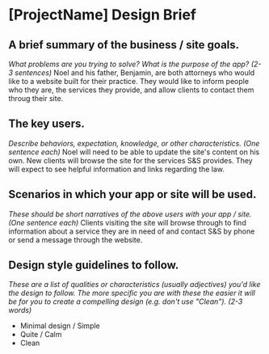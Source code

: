 # [ProjectName] Design Brief

## A brief summary of the business / site goals.
*What problems are you trying to solve? What is the purpose of the app? (2-3 sentences)*
Noel and his father, Benjamin, are both attorneys who would like to a website built for their practice.
They would like to inform people who they are, the services they provide, and allow clients to contact them throug their site.

## The key users.
*Describe behaviors, expectation, knowledge, or other characteristics. (One sentence each)*
Noel will need to be able to update the site's content on his own.
New clients will browse the site for the services S&S provides. They will expect to see helpful information and links regarding the law.

## Scenarios in which your app or site will be used.
*These should be short narratives of the above users with your app / site. (One sentence each)*
Clients visiting the site will browse through to find information about a service they are in need of and contact S&S by phone or send a message through the website.

## Design style guidelines to follow.
*These are a list of qualities or characteristics (usually adjectives) you'd like the design to follow. The more specific you are with these the easier it will be for you to create a compelling design (e.g. don't use "Clean"). (2-3 words)*
- Minimal design / Simple
- Quite / Calm
- Clean
